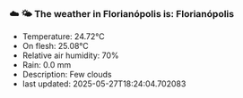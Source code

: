 ### ☁️ 🌤️  The weather in Florianópolis is: Florianópolis

- Temperature: 24.72°C
- On flesh: 25.08°C
- Relative air humidity: 70%
- Rain: 0.0 mm
- Description: Few clouds
- last updated: 2025-05-27T18:24:04.702083
